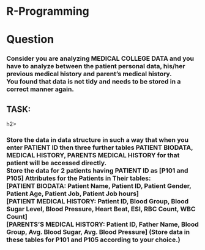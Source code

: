# R-Programming
<h1>
  Question 
</h1>
<h3>Consider you are analyzing MEDICAL COLLEGE DATA and you have to analyze between the patient
personal data, his/her previous medical history and parent’s medical history.<br> You found that data is not
tidy and needs to be stored in a correct manner again.<br></h3>
<h2>TASK:</h2>h2>
<h3>Store the data in data structure in such a way that when you enter PATIENT ID then three
further tables PATIENT BIODATA, MEDICAL HISTORY, PARENTS MEDICAL HISTORY for that
patient will be accessed directly.<br> Store the data for 2 patients having PATIENT ID as [P101 and P105]
Attributes for the Patients in Their tables:
<br>[PATIENT BIODATA: Patient Name, Patient ID, Patient Gender, Patient Age, Patient Job, Patient Job
hours]
<br>[PATIENT MEDICAL HISTORY: Patient ID, Blood Group, Blood Sugar Level, Blood Pressure, Heart
Beat, ESI, RBC Count, WBC Count]
<br>[PARENTS’S MEDICAL HISTORY: Patient ID, Father Name, Blood Group, Avg. Blood Sugar, Avg.
Blood Pressure]
(Store data in these tables for P101 and P105 according to your choice.)</h3>
